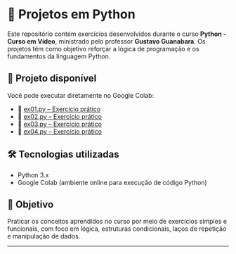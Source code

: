 # 🐍 Projetos em Python

Este repositório contém exercícios desenvolvidos durante o curso **Python - Curso em Vídeo**, ministrado pelo professor **Gustavo Guanabara**. Os projetos têm como objetivo reforçar a lógica de programação e os fundamentos da linguagem Python.

## 📌 Projeto disponível

Você pode executar diretamente no Google Colab:

- 🔗 [ex01.py – Exercício prático](https://colab.research.google.com/drive/1FmB8jseBno5amKci1GvzmXiJ28z-mbPR?usp=sharing)
- 🔗 [ex02.py – Exercício prático](https://colab.research.google.com/drive/1xNlARG-B0dzOQc5CN5hRG9eZM9JfeBl3?usp=sharing)
- 🔗 [ex03.py – Exercício prático](https://colab.research.google.com/drive/1Pqb57MVj4pvRRbM6-h3BlKqMPPT_NfeE?usp=sharing)
- 🔗 [ex04.py – Exercício prático](https://colab.research.google.com/drive/1tR0Rk6Ow71XiXHEWFedRNS6nXQHARGkv?usp=sharing)

## 🛠 Tecnologias utilizadas

- Python 3.x  
- Google Colab (ambiente online para execução de código Python)

## 🎯 Objetivo

Praticar os conceitos aprendidos no curso por meio de exercícios simples e funcionais, com foco em lógica, estruturas condicionais, laços de repetição e manipulação de dados.

---


